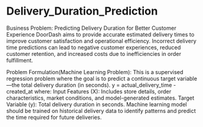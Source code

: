 # Delivery_Duration_Prediction
Business Problem: 
Predicting Delivery Duration for Better Customer Experience
DoorDash aims to provide accurate estimated delivery times to improve customer satisfaction and operational efficiency. Incorrect delivery time predictions can lead to negative customer experiences, reduced customer retention, and increased costs due to inefficiencies in order fulfillment.

Problem Formulation(Machine Learning Problem):
This is a supervised regression problem where the goal is to predict a continuous target variable—the total delivery duration (in seconds). 
y = actual_delivery_time - created_at
where:
Input Features (X): Includes store details, order characteristics, market conditions, and model-generated estimates.
Target Variable (y): Total delivery duration in seconds.
Machine learning model should be trained on historical delivery data to identify patterns and predict the time required for future deliveries.








